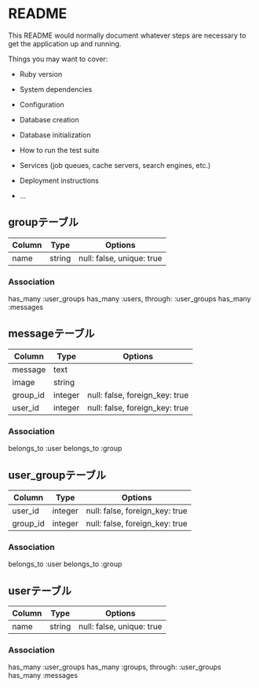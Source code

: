 # README

This README would normally document whatever steps are necessary to get the
application up and running.

Things you may want to cover:

* Ruby version

* System dependencies

* Configuration

* Database creation

* Database initialization

* How to run the test suite

* Services (job queues, cache servers, search engines, etc.)

* Deployment instructions

* ...

## groupテーブル

|Column|Type|Options|
|------|----|-------|
|name|string|null: false, unique: true|

### Association
  has_many :user_groups
  has_many :users, through: :user_groups
  has_many :messages




## messageテーブル

|Column|Type|Options|
|------|----|-------|
|message|text|
|image|string|
|group_id|integer|null: false, foreign_key: true|
|user_id|integer|null: false, foreign_key: true|


### Association
  belongs_to :user
  belongs_to :group




## user_groupテーブル

|Column|Type|Options|
|------|----|-------|
|user_id|integer|null: false, foreign_key: true|
|group_id|integer|null: false, foreign_key: true|

### Association
  belongs_to :user
  belongs_to :group




## userテーブル

|Column|Type|Options|
|------|----|-------|
|name|string|null: false, unique: true|

### Association
  has_many :user_groups
  has_many :groups, through: :user_groups
  has_many :messages